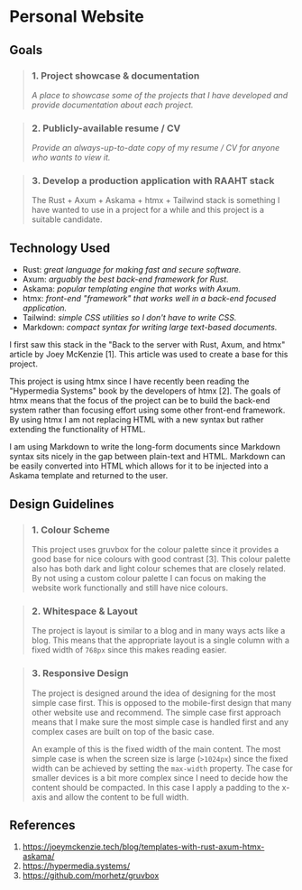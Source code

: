 # Personal Website

## Goals

> ### 1. Project showcase & documentation
>
> _A place to showcase some of the projects that I have developed and
> provide documentation about each project._

> ### 2. Publicly-available resume / CV
>
> _Provide an always-up-to-date copy of my resume / CV for anyone who wants to
> view it._

> ### 3. Develop a production application with RAAHT stack
>
> The Rust + Axum + Askama + htmx + Tailwind stack is something I have
> wanted to use in a project for a while and this project is a suitable
> candidate.

## Technology Used

- Rust: _great language for making fast and secure software._
- Axum: _arguably the best back-end framework for Rust._
- Askama: _popular templating engine that works with Axum._
- htmx: _front-end "framework" that works well in a back-end focused
  application._
- Tailwind: _simple CSS utilities so I don't have to write CSS._
- Markdown: _compact syntax for writing large text-based documents._

I first saw this stack in the "Back to the server with Rust, Axum, and htmx"
article by Joey McKenzie [1]. This article was used to create a base for this
project.

This project is using htmx since I have recently been reading the "Hypermedia
Systems" book by the developers of htmx [2]. The goals of htmx means that the
focus of the project can be to build the back-end system rather than focusing
effort using some other front-end framework. By using htmx I am not replacing
HTML with a new syntax but rather extending the functionality of HTML.

I am using Markdown to write the long-form documents since Markdown syntax sits
nicely in the gap between plain-text and HTML. Markdown can be easily converted
into HTML which allows for it to be injected into a Askama template and returned
to the user.

## Design Guidelines

> ### 1. Colour Scheme
>
> This project uses gruvbox for the colour palette since it provides a good base
> for nice colours with good contrast [3]. This colour palette also has both
> dark and light colour schemes that are closely related. By not using a custom
> colour palette I can focus on making the website work functionally and still
> have nice colours.

> ### 2. Whitespace & Layout
>
> The project is layout is similar to a blog and in many ways acts like a blog.
> This means that the appropriate layout is a single column with a fixed width
> of `768px` since this makes reading easier.

> ### 3. Responsive Design
>
> The project is designed around the idea of designing for the most simple case
> first. This is opposed to the mobile-first design that many other website use
> and recommend. The simple case first approach means that I make sure the most
> simple case is handled first and any complex cases are built on top of the
> basic case.
>
> An example of this is the fixed width of the main content. The most simple
> case is when the screen size is large (`>1024px`) since the fixed width can be
> achieved by setting the `max-width` property. The case for smaller devices is
> a bit more complex since I need to decide how the content should be compacted.
> In this case I apply a padding to the x-axis and allow the content to be full
> width.

## References

1. <https://joeymckenzie.tech/blog/templates-with-rust-axum-htmx-askama/>
1. <https://hypermedia.systems/>
1. <https://github.com/morhetz/gruvbox>
